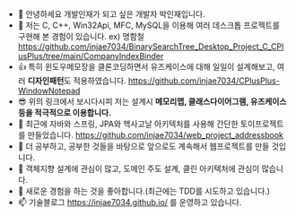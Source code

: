 - 👋 안녕하세요 개발인재가 되고 싶은 개발자 박인재입니다.
- 👀 저는 C, C++, Win32Api, MFC, MySQL을 이용해 여러 데스크톱 프로젝트를 구현해 본 경험이 있습니다. ex) 명함철 https://github.com/injae7034/BinarySearchTree_Desktop_Project_C_CPlusPlus/tree/main/CompanyIndexBinder
- 👍 특히 윈도우메모장을 클론코딩하면서 유즈케이스에 대해 일일이 설계해보고, 여러 **디자인패턴**도 적용하였습니다. https://github.com/injae7034/CPlusPlus-WindowNotepad
- 😎 위의 링크에서 보시다시피 저는 설계시 **메모리맵, 클래스다이어그램, 유즈케이스 등을 적극적으로 이용합니다.**
- 🎉 최근에 자바와 스프링, JPA와 헥사고날 아키텍처를 사용해 간단한 토이프로젝트를 만들었습니다. https://github.com/injae7034/web_project_addressbook
- 🌱 더 공부하고, 공부한 것들을 바탕으로 앞으로도 계속해서 웹프로젝트를 만들 것입니다.
- 💞️ 객체지향 설계에 관심이 많고, 도메인 주도 설계, 클린 아키텍처에 관심이 많습니다.
- 🤔 새로운 경험을 하는 것을 좋아합니다.(최근에는 TDD를 시도하고 있습니다.)
- 📫 기술블로그 https://injae7034.github.io/ 를 운영하고 있습니다. 

<!---
injae7034/injae7034 is a ✨ special ✨ repository because its `README.md` (this file) appears on your GitHub profile.
You can click the Preview link to take a look at your changes.
--->
